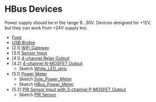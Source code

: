 # HBus Devices

Power supply should be in the range 9...30V. Devices designed for +12V, but they can work from +24V supply too.

  * [Fuse](https://github.com/akouz/HBus/tree/master/Devices/01_Fuse)
  * [USB Bridge](https://github.com/akouz/HBus/tree/master/Devices/02_USB_Bridge) 
  * [2.1] [WiFi Gateway](https://github.com/akouz/HBus/tree/master/Devices/03_WiFi_Gateway)
  * [3.1] [Sensor Input](https://github.com/akouz/HBus/tree/master/Devices/04_Sensor)
  * [4.1] [4-channel Relay Output](https://github.com/akouz/HBus/tree/master/Devices/05_Relay4)
  * [4.2] [4-channel N-MOSFET Output](https://github.com/akouz/HBus/tree/master/Devices/06_MOSFET4)
    * Sketch [White_LED_strip](https://github.com/akouz/HBus/tree/master/Devices/06_MOSFET4/Sketches/White_LED_strip)
  * [5.1] [Power Meter](https://github.com/akouz/HBus/tree/master/Devices/07_Power_Meter)
    * Sketch [Sole_Power_Meter](https://github.com/akouz/HBus/tree/master/Devices/07_Power_Meter/Sole_Power_Meter)
    * Sketch [HBus_Power_Meter](https://github.com/akouz/HBus/tree/master/Devices/07_Power_Meter/HBus_Power_Meter)
  * [5.2] [PIR Sensor Input with 3-channel P-MOSFET Output](https://github.com/akouz/HBus/tree/master/Devices/08_PIR_Sensor)
    * Sketch [PIR Sensor](https://github.com/akouz/HBus/tree/master/Devices/08_PIR_Sensor/PIR_Sensor)
